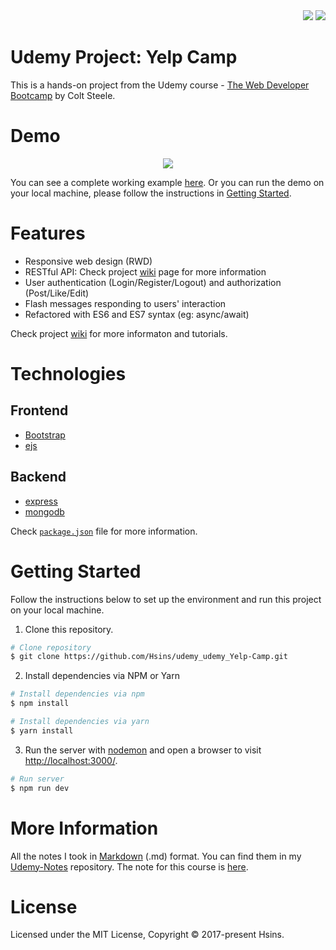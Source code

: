 <div align="right">
  <img src="https://img.shields.io/badge/Completion-100%25-blue.svg" />
  <a href="https://github.com/Hsins/udemy_Yelp-Camp/blob/master/LICENSE" alt="License">
    <img src="https://img.shields.io/github/license/Hsins/udemy_Yelp-Camp.svg" />
  </a>
</div>

# Udemy Project: Yelp Camp

This is a hands-on project from the Udemy course - [The Web Developer Bootcamp](https://www.udemy.com/the-web-developer-bootcamp/) by Colt Steele.
  
# Demo

<div align="center">
  <img src="demo/demo.gif" />
</div>

You can see a complete working example [here](https://hsins-yelpcamp.herokuapp.com/). Or you can run the demo on your local machine, please follow the instructions in [Getting Started](#getting-started).

# Features

- Responsive web design (RWD)
- RESTful API: Check project [wiki](https://github.com/Hsins/udemy_Yelp-Camp/wiki) page for more information
- User authentication (Login/Register/Logout) and authorization (Post/Like/Edit)
- Flash messages responding to users' interaction
- Refactored with ES6 and ES7 syntax (eg: async/await)

Check project [wiki](https://github.com/Hsins/udemy_Yelp-Camp/wiki) for more informaton and tutorials.

# Technologies

## Frontend

- [Bootstrap](https://getbootstrap.com/)
- [ejs](https://ejs.co/)

## Backend

- [express](https://gulpjs.com/)
- [mongodb](https://webpack.js.org/concepts/)

Check [`package.json`](https://github.com/Hsins/udemy_Yelp-Camp/blob/master/package.json) file for more information.

# Getting Started

Follow the instructions below to set up the environment and run this project on your local machine.

1. Clone this repository.

```bash
# Clone repository
$ git clone https://github.com/Hsins/udemy_udemy_Yelp-Camp.git
```

2. Install dependencies via NPM or Yarn

```bash
# Install dependencies via npm
$ npm install

# Install dependencies via yarn
$ yarn install
```

3. Run the server with [nodemon](https://nodemon.io/) and open a browser to visit [http://localhost:3000/](http://localhost:3000/).

```bash
# Run server
$ npm run dev
```

# More Information

All the notes I took in [Markdown](https://daringfireball.net/projects/markdown/syntax) (.md) format. You can find them in my [Udemy-Notes](https://github.com/Hsins/Udemy-Notes) repository. The note for this course is [here](https://hsins.github.io/Udemy-Notes/The%20Web%20Developer%20Bootcamp/).

# License

Licensed under the MIT License, Copyright © 2017-present Hsins.